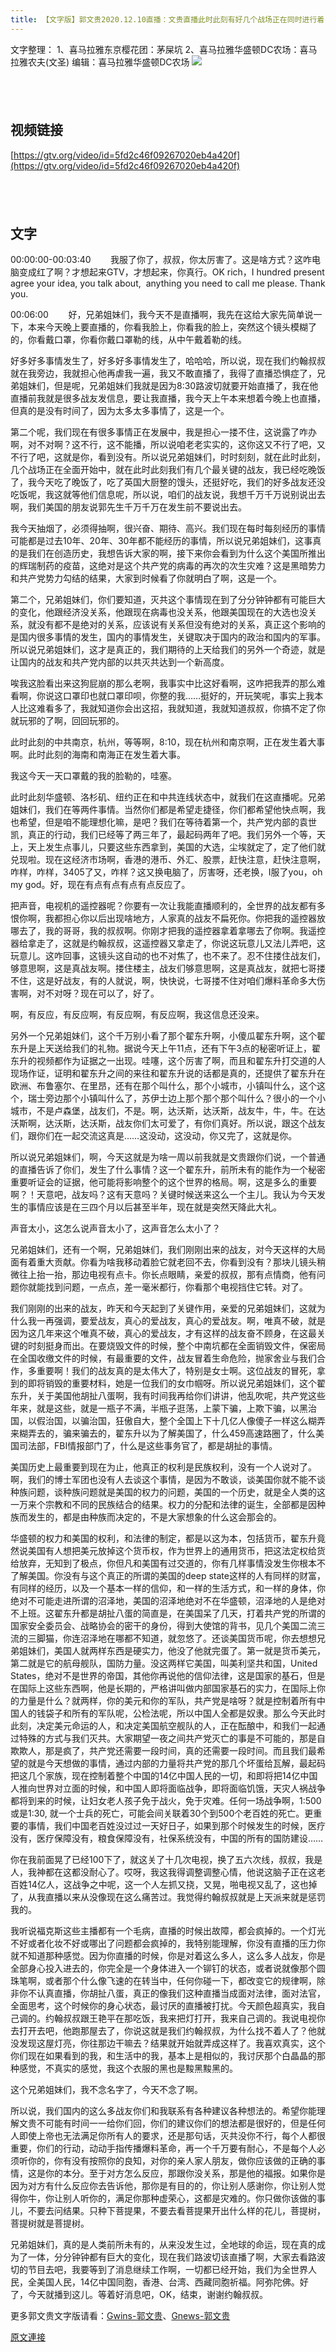 ```yaml
---
title: 【文字版】郭文贵2020.12.10直播：文贵直播此时此刻有好几个战场正在同时进行着！
---
```


文字整理：
1、喜马拉雅东京樱花团：茅屎坑
2、喜马拉雅华盛顿DC农场：喜马拉雅农夫(文圣) 
编辑：喜马拉雅华盛顿DC农场
![](http://www.himalayawashingtondc.org/wp-content/uploads/2020/12/D--1024x532.png)
##  

## **视频链接**

[https://gtv.org/video/id=5fd2c46f09267020eb4a420f](https://gtv.org/video/id=5fd2c46f09267020eb4a420f)

##  

## **文字**

00:00:00-00:03:40        我服了你了，叔叔，你太厉害了。这是啥方式？这咋电脑变成红了啊？才想起来GTV，才想起来，你真行。OK rich，I hundred present agree your idea, you talk about,  anything you need to call me please. Thank you.

00:06:00        好，兄弟姐妹们，我今天不是直播啊，我先在这给大家先简单说一下，本来今天晚上要直播的，你看我脸上，你看我的脸上，突然这个镜头模糊了的，你看戴口罩，你看你戴口罩勒的线，从中午戴着勒的线。

好多好多事情发生了，好多好多事情发生了，哈哈哈，所以说，现在我们约翰叔叔就在我旁边，我就担心他再虐我一遍，我又不敢直播了，我得了直播恐惧症了，兄弟姐妹们，但是呢，兄弟姐妹们我就是因为8:30路波切就要开始直播了，我在他直播前我就是很多战友发信息，要让我直播，我今天上午本来想着今晚上也直播，但真的是没有时间了，因为太多太多事情了，这是一个。

第二个呢，我们现在有很多事情正在发展中，我是担心一搂不住，这说露了咋办啊，对不对啊？这不行，这不能播，所以说咱老老实实的，这你这又不行了吧，又不行了吧，这就是你，看到没有。所以说兄弟姐妹们，时时刻刻，就在此时此刻，几个战场正在全面开始中，就在此时此刻我们有几个最关键的战友，我已经吃晚饭了，我今天吃了晚饭了，吃了英国大厨整的馒头，还挺好吃，我们的好多战友还没吃饭呢，我这就等他们信息呢，所以说，咱们的战友说，我想千万千万说别说出去啊，我们美国的朋友说郭先生千万千万在发生前不要说出去。

我今天抽烟了，必须得抽啊，很兴奋、期待、高兴。我们现在每时每刻经历的事情可能都是过去10年、20年、30年都不能经历的事情，所以说兄弟姐妹们，这事真的是我们在创造历史，我想告诉大家的啊，接下来你会看到为什么这个美国所推出的辉瑞制药的疫苗，这绝对是这个共产党的病毒的再次的次生灾难？这是黑暗势力和共产党势力勾结的结果，大家到时候看了你就明白了啊，这是一个。

第二个，兄弟姐妹们，你们要知道，灭共这个事情现在到了分分钟钟都有可能巨大的变化，他跟经济没关系，他跟现在病毒也没关系，他跟美国现在的大选也没关系，就没有都不是绝对的关系，应该说有关系但没有绝对的关系，真正这个影响的是国内很多事情的发生，国内的事情发生，关键取决于国内的政治和国内的军事。所以说兄弟姐妹们，这才是真正的，我们期待的上天给我们的另外一个奇迹，就是让国内的战友和共产党内部的以共灭共达到一个新高度。

唉我这脸看出来这狗屁崩的那么老啊，我事实中比这好看啊，这咋把我弄的那么难看啊，你说这口罩印也就口罩印呗，你整的我……挺好的，开玩笑呢，事实上我本人比这难看多了，我就知道你会出这招，我就知道，我就知道叔叔，你搞不定了你就玩邪的了啊，回回玩邪的。

此时此刻的中共南京，杭州，等等啊，8:10，现在杭州和南京啊，正在发生着大事啊。此时此刻的海南和南海正在发生着大事。

我这今天一天口罩戴的我的脸勒的，哇塞。

此时此刻华盛顿、洛杉矶、纽约正在和中共连线状态中，就我们在这直播呢。兄弟姐妹们，我们在等两件事情。当然你们都是希望走捷径，你们都希望他快点啊，我也希望，但是咱不能理想化嘛，是吧？我们在等待着第一个，共产党内部的袁世凯，真正的行动，我们已经等了两三年了，最起码两年了吧。我们另外一个等，天上，天上发生点事儿，只要这些东西拿到，美国的大选，尘埃就定了，定了他们就兑现啦。现在这经济市场啊，香港的港币、外汇、股票，赶快注意，赶快注意啊，咋样，咋样，3405了又，咋样？这又换电脑了，厉害呀，还老换，I服了you，oh my god。好，现在有点有点有点有点反应了。

把声音，电视机的遥控器呢？你要有一次让我能直播顺利的，全世界的战友都有多恨你啊，我都担心你以后出现啥地方，人家真的战友不扁死你。你把我的遥控器放哪去了，我的哥哥，我的叔叔啊。你刚才把我的遥控器拿着拿哪去了你啊。我遥控器给拿走了，这就是约翰叔叔，这遥控器又拿走了，你说这玩意儿又法儿弄吧，这玩意儿。这咋回事，这镜头这自动的也不对焦了，也不来了。忍不住搂住战友们，够意思啊，这是真战友啊。搂住楼主，战友们够意思啊，这是真战友，就把七哥搂不住，这是好战友，有的人就说，啊，快快说，七哥搂不住对咱们爆料革命多大伤害啊，对不对呀？现在可以了，好了。

啊，有反应，有反应啊，有反应啊，有反应啊，我这信息还没来。

另外一个兄弟姐妹们，这个千万别小看了那个翟东升啊，小傻瓜翟东升啊，这个翟东升是上天送给我们的礼物。据说今天上午11点，还有下午3点的秘密听证上，翟东升的视频都作为证据之一出现。哇噻，这个厉害了啊，而且和翟东升打交道的人现场作证，证明和翟东升之间的来往和翟东升说的话都是真的，还提供了翟东升在欧洲、布鲁塞尔、在里昂，还有在那个叫什么，那个小城市，小镇叫什么，这个这个，瑞士旁边那个小镇叫什么了，苏伊士边上那个那个那个叫什么？很小的一个小城市，不是卢森堡，战友们，不是。啊，达沃斯，达沃斯，战友牛，牛，牛。在达沃斯啊，达沃斯，达沃斯，战友你们太可爱了，有你们真好。所以说，跟这个战友们，跟你们在一起交流这真是……这没动，这没动，你又完了，这就是你。

所以说兄弟姐妹们，啊，今天这就是为啥一周以前我就是文贵跟你们说，一个普通的直播告诉了你们，发生了什么事情？这一个翟东升，前所未有的能作为一个秘密重要听证会的证据，他可能将影响整个的这个世界的格局。啊，这是多么的重要啊？！天意吧，战友吗？这有天意吗？关键时候送来这么一个主儿。我认为今天发生的事情应该是在三四个月以后甚至半年，现在就是突然天降此大礼。

声音太小，这怎么说声音太小了，这声音怎么太小了？

兄弟姐妹们，还有一个啊，兄弟姐妹们，我们刚刚出来的战友，对今天这样的大局面有着重大贡献。你看为啥我移动着脸它就老回不去，你看到没有？那块儿镜头稍微往上抬一抬，那边电视有点卡。你长点眼睛，亲爱的叔叔，那有点情商，他有问题你就能找到问题，一点点，差一毫米都行，你看那个电视挡住它转。对了。

我们刚刚的出来的战友，昨天和今天起到了关键作用，亲爱的兄弟姐妹们，这就为什么我一再强调，要爱战友，真心的爱战友，真心的爱战友。啊，唯真不破，就是因为这几年来这个唯真不破，真心的爱战友，才有这样的战友奋不顾身，在这最关键的时刻挺身而出。在要烧毁文件的时候，整个中南坑都在全面销毁文件，保密局在全国收缴文件的时候，有最重要的文件，战友冒着生命危险，抛家舍业与我们合作，多重要啊！我们的战友真的是太伟大了，特别是女士啊。这位战友的冒死，拿到的即将销毁的重要材料，她是一位我们的女巾帼呀。所以说兄弟姐妹们，这个翟东升，关于美国他胡扯八蛋啊，我有时间我再给你们讲讲，他乱吹呢，共产党这些年来，就是这些，就是一瓶子不满，半瓶子逛荡，上蒙下骗，上欺下骗，以黑治国，以假治国，以骗治国，狂傲自大，整个全国上下十几亿人像傻子一样这么糊弄来糊弄去的，骗来骗去的，翟东升以为了解美国了，什么459高速路圈了，什么美国司法部，FBI情报部门了，什么是这些事务官了，都是胡扯的事情。

美国历史上最重要到现在为止，他真正的权利是民族权利，没有一个人说对了。啊，我们的博士军团也没有人去谈这个事情，是因为不敢谈，谈美国你就不能不谈种族问题，谈种族问题就是美国的权力的问题，美国的一个历史，就是全人类的这一万来个宗教和不同的民族结合的结果。权力的分配和法律的诞生，全部都是因种族而发生的，都是由种族而决定的，不是大家想象的什么这会那会的。

华盛顿的权力和美国的权利，和法律的制定，都是以这为本，包括货币，翟东升竟然说美国有人想把美元放掉这个货币权，作为世界上的通用货币，把这法定权给货给放弃，无知到了极点，你但凡和美国有过交道的，你有几样事情没发生你根本不了解美国。你没有与这个真正的所谓的美国的deep state这样的人有同样的财富，有同样的经历，以及一个基本一样的信仰，和一样的生活方式，和一样的身体，你绝对不可能走进所谓的沼泽地，美国的沼泽地绝对不在华盛顿，沼泽地的人是绝对不上班。这翟东升都是胡扯八蛋的简直是，在美国呆了几天，打着共产党的所谓的国家安全委员会、战略协会的密干的身份，得到大使馆的背书，见几个美国二流三流的三脚猫，你连沼泽地在哪都不知道，就忽悠了。还谈美国货币呢，你去想想兄弟姐妹们，美国人就两样东西是硬实力，他没了他就完蛋了。第一就是货币美元，第二就是它的航母舰队，国防力量。没这两样它美国，叫美利坚共和国，United States，绝对不是世界的帝国，其他你再说他的信仰法律，这是国家的基石，但是在国际上这些东西啊，他是长期的，严格讲叫做内部国家基石的实力，在国际上你的力量是什么？就两样，你的美元和你的军队，共产党是啥呀？就是控制着所有中国人的钱袋子和所有的军队呢，公检法呢，所以中国人全都是奴隶。那么今天此时此刻，决定美元命运的人，和决定美国航空舰队的人，正在酝酿中，和我们一起通过特殊的方式与我们灭共。大家期望一夜之间共产党灭亡的事是不可能的，那是自欺欺人，那是疯了，共产党还需要一段时间，真的还需要一段时间。而且我们最希望的就是今天想做的事情，通过内部的力量将共产党的那几个坏蛋给瓦解，最起码把这几个家族，现在控制着整个中国的14亿中国人民的一切，和即将把14亿中国人推向世界对立面的时候，和中国人即将面临战争，即将面临饥饿，天灾人祸战争都将到来的时候，让妇女老人孩子免于战火，免于灾难。任何一场战争啊，1:500或是1:30, 就一个士兵的死亡，可能会间关联着30个到500个老百姓的死亡。更重要的事情，我们中国老百姓没过过一天好日子，如果到那个时候发生的时候，医疗没有，医疗保障没有，粮食保障没有，社保系统没有，中国的所有的国防建设……

你在我前面晃了已经100下了，就这关了十几次电视，换了五六次线，叔叔，我是人，我神都在这都没耐心了。哎呀，我这我得调整调整心情，他说这脑子正在这老百姓14亿人，这战争之中呢，这一个人左抓又挠，又晃，啪电视又乱了，这也掉了，从我直播以来从没像现在这么痛苦过。我觉得约翰叔叔就是上天派来就是惩罚我的。

我听说福克斯这些主播都有一个毛病，直播的时候出故障，都会疯掉的。一个灯光不好或者化妆不好或哪出了问题都会疯掉的，我特别能理解，你没有直播的压力你就不知道那种感觉。因为你直播的时候，你是对着这么多人，这么多人战友，你是全部身心投入进去的，你完全是一个身体进入一个铆钉的状态，或者说就像那个圆珠笔啊，或者那个什么像飞速的在转当中，任何你碰一下，都改变它的规律啊，除非你不认真直播，你胡扯八蛋，真正的像我们这种直播当成面对法律，面对法官，全面思考，这个时候你的身心状态，最讨厌的直播被打扰。今天颜色超真实，我自己调的。约翰叔叔跟王艳平在那吃饭，我来把灯打开，我来自己调的。我说电视你去打开去吧，他跑那屋去了，你说这就是我们约翰叔叔，为什么找不着人了？他就没发现这屋灯亮，你往那边干嘛去？结果就开始就弄成这样了。我喜欢真实，这个你们现在如果看到的我，和生活中的我，基本上是相似的，我讨厌那个白晶晶的那种感觉，不真实的感觉，我这个衣服的黑也是黢黑黢黑的。

这个兄弟姐妹们，我不念名字了，今天不念了啊。

所以说，我们国内的这么多战友你们和我联系有各种建议各种想法的。希望你能理解文贵不可能有时间一一给你们回，你们的建议你们的想法都是很好的，但是任何人即使上帝也无法满足你所有人的要求，还是那句话，灭共没你不行，每个人都很重要，你们的行动，动动手指传播爆料革命，再一个千万要有耐心，不是每个人必须听你的，你有没有按照你的良知，对你的亲人家人朋友，做你应该做的正确的事情，这是你的本分。至于对方怎么反应，那跟你没关系，那是他的福报。如果你是因为对方有什么反应你去告诉他，那你是有目的的，你让别人感谢你，你让别人觉得你牛，你让别人听你的，满足你那种虚荣心，这都是灾难的。你只做你该做的事儿，不要去问结果。只种下菩提果，不要去看菩提果开出什么样的花儿，菩提树，菩提树就是菩提树。

兄弟姐妹们，真的是人类前所未有的，从来没发生过，全地球的命运，现在真的成为了一体，分分钟钟都有巨大的变化，现在我们路波切该直播了啊，大家去看路波切的节目去吧，我要等到了消息继续工作啊，一切都已经开始，我们为全世界人民，全美国人民，14亿中国同胞，香港、台湾、西藏同胞祈福。阿弥陀佛。好了，今天就播到这儿。等着好消息吧，OK，结束，谢谢约翰叔叔。

更多郭文贵文字版请看：[Gwins-郭文贵](https://gwins.org/cn/milesguo/)、[Gnews-郭文贵](https://gnews.org/zh-hans/category/guo-cn/)

[原文連接](https://gnews.org/zh-hans/706691/)